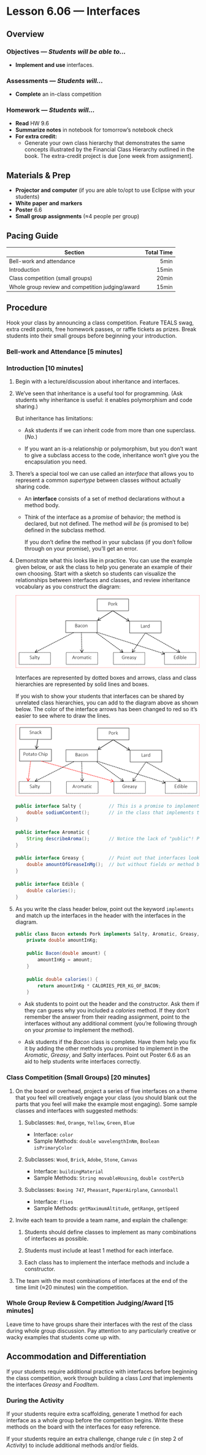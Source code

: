 Lesson 6.06 — Interfaces
====================================================================================================

Overview
--------
### Objectives — _Students will be able to…_
- **Implement and use** interfaces.

### Assessments — _Students will…_
- **Complete** an in-class competition

### Homework — _Students will…_
- **Read** HW 9.6
- **Summarize notes** in notebook for tomorrow’s notebook check
- **For extra credit:**
  - Generate your own class hierarchy that demonstrates the same concepts illustrated by the
    Financial Class Hierarchy outlined in the book. The extra-credit project is due \[one week from
    assignment\].


Materials & Prep
----------------
- **Projector and computer** (if you are able to/opt to use Eclipse with your students)
- **White paper** **and** **markers**
- **Poster** 6.6
- **Small group assignments** (≈4 people per group)


Pacing Guide
------------
| Section                                          | Total Time |
|--------------------------------------------------|-----------:|
| Bell-work and attendance                         |       5min |
| Introduction                                     |      15min |
| Class competition (small groups)                 |      20min |
| Whole group review and competition judging/award |      15min |


Procedure
---------
Hook your class by announcing a class competition. Feature TEALS swag, extra credit points, free
homework passes, or raffle tickets as prizes. Break students into their small groups before
beginning your introduction.

### Bell-work and Attendance \[5 minutes\]

### Introduction \[10 minutes\]

1. Begin with a lecture/discussion about inheritance and interfaces.

2. We’ve seen that inheritance is a useful tool for programming. (Ask students why inheritance is
   useful: it enables polymorphism and code sharing.)

   But inheritance has limitations:

   - Ask students if we can inherit code from more than one superclass. (_No._)

   - If you want an is-a relationship or polymorphism, but you don’t want to give a subclass access
     to the code, inheritance won’t give you the encapsulation you need.

3. There’s a special tool we can use called an *interface* that allows you to represent a common
   *supertype* between classes without actually sharing code.

   - An **interface** consists of a set of method declarations without a method body.

   - Think of the interface as a *promise* of behavior; the method is declared, but not defined. The
     method *will be* (is promised to be) defined in the subclass method.

     If you don’t define the method in your subclass (if you don’t follow through on your promise),
     you’ll get an error.

4. Demonstrate what this looks like in practice. You can use the example given below, or ask the
   class to help you generate an example of their own choosing. Start with a sketch so students can
   visualize the relationships between interfaces and classes, and review inheritance vocabulary as
   you construct the diagram:

   <img src="media/figure-606a.png">

   Interfaces are represented by dotted boxes and arrows, class and class hierarchies are
   represented by solid lines and boxes.

   If you wish to show your students that interfaces can be shared by unrelated class hierarchies,
   you can add to the diagram above as shown below. The color of the interface arrows has been
   changed to red so it’s easier to see where to draw the lines.

   <img src="media/figure-606b.png">

   ``` Java
   public interface Salty {          // This is a promise to implement the sodiumContent
       double sodiumContent();       // in the class that implements the Salty interface.
   }

   public interface Aromatic {
       String describeAroma();       // Notice the lack of "public"! Public is *assumed*.
   }

   public interface Greasy {         // Point out that interfaces look just like classes
       double amountOfGreaseInMg();  // but without fields or method bodies
   }

   public interface Edible {
       double calories();
   }
   ```

5. As you write the class header below, point out the keyword `implements` and match up the
   interfaces in the header with the interfaces in the diagram.

   ``` Java
   public class Bacon extends Pork implements Salty, Aromatic, Greasy, Edible {
       private double amountInKg;

       public Bacon(double amount) {
           amountInKg = amount;
       }

       public double calories() {
           return amountInKg * CALORIES_PER_KG_OF_BACON;
       }
   ```

   - Ask students to point out the header and the constructor. Ask them if they can guess why you
     included a *calories* method. If they don’t remember the answer from their reading assignment,
     point to the interfaces without any additional comment (you’re following through on your
     *promise* to implement the method).

   - Ask students if the *Bacon* class is complete. Have them help you fix it by adding the other
     methods you promised to implement in the *Aromatic*, *Greasy*, and *Salty* interfaces. Point
     out Poster 6.6 as an aid to help students write interfaces correctly.

### Class Competition (Small Groups) \[20 minutes\]

1. On the board or overhead, project a series of five interfaces on a theme that you feel will
   creatively engage your class (you should blank out the parts that you feel will make the example
   most engaging). Some sample classes and interfaces with suggested methods:

   1. Subclasses: `Red`, `Orange`, `Yellow`, `Green`, `Blue`
      - Interface: `color`
      - Sample Methods: `double wavelengthInNm`, `Boolean isPrimaryColor`

   2. Subclasses: `Wood`, `Brick`, `Adobe`, `Stone`, `Canvas`
      - Interface: `buildingMaterial`
      - Sample Methods: `String movableHousing`, `double costPerLb`

   3. Subclasses: `Boeing 747`, `Pheasant`, `PaperAirplane`, `Cannonball`
      - Interface: `flies`
      - Sample Methods: `getMaximumAltitude`, `getRange`, `getSpeed`

2. Invite each team to provide a team name, and explain the challenge:

   1. Students should define classes to implement as many combinations of interfaces as possible.

   2. Students must include at least 1 method for each interface.

   3. Each class has to implement the interface methods and include a constructor.

3. The team with the most combinations of interfaces at the end of the time limit (≈20 minutes) win
   the competition.

### Whole Group Review & Competition Judging/Award \[15 minutes\]
Leave time to have groups share their interfaces with the rest of the class during whole group
discussion. Pay attention to any particularly creative or wacky examples that students come up with.


Accommodation and Differentiation
---------------------------------
If your students require additional practice with interfaces before beginning the class competition,
work through building a class *Lard* that implements the interfaces *Greasy* and *FoodItem*.

### During the Activity

If your students require extra scaffolding, generate 1 method for each interface as a whole group
before the competition begins. Write these methods on the board with the interfaces for easy
reference.

If your students require an extra challenge, change rule *c* (in step 2 of *Activity*) to include
additional methods and/or fields.
